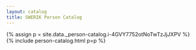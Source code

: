 ```yaml
---
layout: catalog
title: SWERIK Person Catalog
---
```

{% assign p = site.data._person-catalog.i-4GVY7752otNoTwTzJjJXPV %}
{% include person-catalog.html p=p %}

